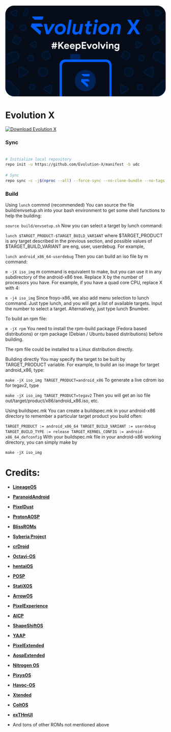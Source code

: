 ![Evolution X](https://github.com/Evolution-X/manifest/raw/udc/EvoBanner.png)

Evolution X
===========

[![Download Evolution X](https://img.shields.io/sourceforge/dt/evolution-x.svg)](https://sourceforge.net/projects/evolution-x/files/latest/download)

### Sync ###

```bash

# Initialize local repository
repo init -u https://github.com/Evolution-X/manifest -b udc

# Sync
repo sync -c -j$(nproc --all) --force-sync --no-clone-bundle --no-tags
```

### Build ###

Using `lunch` commnd (recommended)
You can source the file build/envsetup.sh into your bash environment to get some shell functions to help the building:

`source build/envsetup.sh`
Now you can select a target by lunch command:

`lunch $TARGET_PRODUCT-$TARGET_BUILD_VARIANT`
where $TARGET_PRODUCT is any target described in the previous section, and possible values of $TARGET_BUILD_VARIANT are eng, user, userdebug. For example,

`lunch android_x86_64-userdebug`
Then you can build an iso file by m command:

`m -jX iso_img`
m command is equivalent to make, but you can use it in any subdirectory of the android-x86 tree. Replace X by the number of processors you have. For example, if you have a quad core CPU, replace X with 4:

`m -j4 iso_img`
Since froyo-x86, we also add menu selection to lunch command. Just type lunch, and you will get a list of available targets. Input the number to select a target. Alternatively, just type lunch $number.

To build an rpm file:

`m -jX rpm`
You need to install the rpm-build package (Fedora based distributions) or rpm package (Debian / Ubuntu based distributions) before building.

The rpm file could be installed to a Linux distribution directly.

Building directly
You may specify the target to be built by TARGET_PRODUCT variable. For example, to build an iso image for target android_x86, type:

`make -jX iso_img TARGET_PRODUCT=android_x86`
To generate a live cdrom iso for tegav2, type

`make -jX iso_img TARGET_PRODUCT=tegav2`
Then you will get an iso file out/target/product/x86/android_x86.iso, etc.

Using buildspec.mk
You can create a buildspec.mk in your android-x86 directory to remember a particular target product you build often:

``
TARGET_PRODUCT := android_x86_64
TARGET_BUILD_VARIANT := userdebug
TARGET_BUILD_TYPE := release
TARGET_KERNEL_CONFIG := android-x86_64_defconfig
``
With your buildspec.mk file in your android-x86 working directory, you can simply make by

`make -jX iso_img`

# Credits:

 * [**LineageOS**](https://github.com/LineageOS)
 * [**ParanoidAndroid**](https://github.com/AOSPA)
 * [**PixelDust**](https://github.com/PixelDust-Twelve)
 * [**ProtonAOSP**](https://github.com/ProtonAOSP)
 * [**BlissROMs**](https://github.com/BlissRoms)
 * [**Syberia Project**](https://github.com/syberia-project)
 * [**crDroid**](https://github.com/crdroidandroid)
 * [**Octavi-OS**](https://github.com/Octavi-OS)
 * [**hentaiOS**](https://github.com/hentaiOS)
 * [**POSP**](https://github.com/PotatoProject)
 * [**StatiXOS**](https://github.com/StatiXOS)
 * [**ArrowOS**](https://github.com/ArrowOS)
 * [**PixelExperience**](https://github.com/PixelExperience)
 * [**AICP**](https://github.com/AICP)
 * [**ShapeShiftOS**](https://github.com/ShapeShiftOS)
 * [**YAAP**](https://github.com/yaap)
 * [**PixelExtended**](https://github.com/PixelExtended)
 * [**AospExtended**](https://github.com/AospExtended)
 * [**Nitrogen OS**](https://github.com/nitrogen-project)
 * [**PixysOS**](https://github.com/PixysOS)
 * [**Havoc-OS**](https://github.com/Havoc-OS)
 * [**Xtended**](https://github.com/Project-Xtended)
 * [**ColtOS**](https://github.com/Colt-Enigma)
 * [**exTHmUI**](https://github.com/exTHmUI)

* And tons of other ROMs not mentioned above
